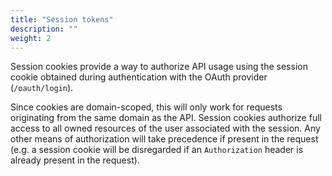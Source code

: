 ```yaml
---
title: "Session tokens"
description: ""
weight: 2
---
```


Session cookies provide a way to authorize API usage using the session cookie obtained during authentication with the OAuth provider (`/oauth/login`).

<!--more-->

Since cookies are domain-scoped, this will only work for requests originating from the same domain as the API. Session cookies authorize full access to all owned resources of the user associated with the session. Any other means of authorization will take precedence if present in the request (e.g. a session cookie will be disregarded if an `Authorization` header is already present in the request).
